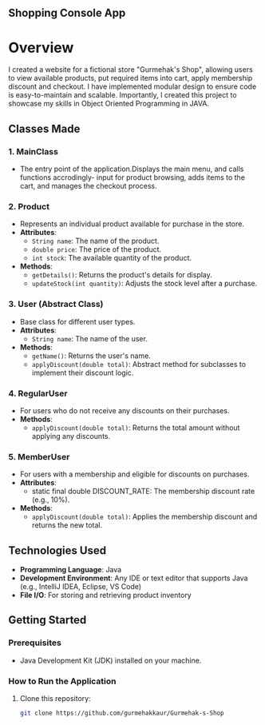 ## Shopping Console App

# Overview
I created a website for a fictional store "Gurmehak's Shop", allowing users to view available products, put required items into cart, apply membership discount 
and checkout. I have implemented modular design to ensure code is easy-to-maintain and scalable. 
Importantly, I created this project to showcase my skills in Object Oriented Programming in JAVA.

## Classes Made

### 1. **MainClass**
- The entry point of the application.Displays the main menu, and calls functions accrodingly- input for product browsing, adds items to the cart, and manages the checkout process.

### 2. **Product**
- Represents an individual product available for purchase in the store.
- **Attributes**: 
  - `String name`: The name of the product.
  - `double price`: The price of the product.
  - `int stock`: The available quantity of the product.
- **Methods**: 
  - `getDetails()`: Returns the product's details for display.
  - `updateStock(int quantity)`: Adjusts the stock level after a purchase.

### 3. **User (Abstract Class)**
- Base class for different user types.
- **Attributes**: 
  - `String name`: The name of the user.
- **Methods**: 
  - `getName()`: Returns the user's name.
  - `applyDiscount(double total)`: Abstract method for subclasses to implement their discount logic.

### 4. **RegularUser**
- For users who do not receive any discounts on their purchases.
- **Methods**: 
  - `applyDiscount(double total)`: Returns the total amount without applying any discounts.

### 5. **MemberUser**
- For users with a membership and eligible for discounts on purchases.
- **Attributes**: 
  - static final double DISCOUNT_RATE: The membership discount rate (e.g., 10%).
- **Methods**: 
  - `applyDiscount(double total)`: Applies the membership discount and returns the new total.


## Technologies Used
- **Programming Language**: Java
- **Development Environment**: Any IDE or text editor that supports Java (e.g., IntelliJ IDEA, Eclipse, VS Code)
- **File I/O**: For storing and retrieving product inventory

## Getting Started

### Prerequisites
- Java Development Kit (JDK) installed on your machine. 

### How to Run the Application
1. Clone this repository:
   ```bash
   git clone https://github.com/gurmehakkaur/Gurmehak-s-Shop
